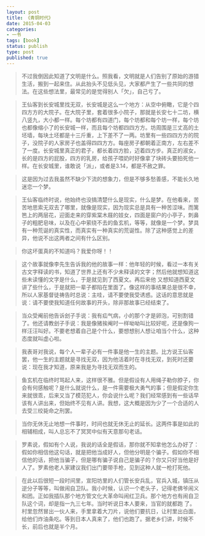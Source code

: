 ```yaml
---
layout: post
title: 《青铜时代》
date: 2015-04-03
categories:
- 一书
tags: [book]
status: publish
type: post
published: true
---
```


>不过我倒因此知道了文明是什么。照我看，文明就是人们告别了原始的游猎生活，搬到一起来住。从此抬头不见低头见，大家都产生了一些共同的想法。在这些想法里，最常见的是觉得别人「欠」，自己亏了。

>王仙客到长安城里找无双，长安城是这么一个地方：从空中俯瞰，它是个四四方方的大院子。在大院子里，套着很多小院子，那就是长安七十二坊，横八竖九，大小都一样。每个坊都有四道门，每个坊都和每个坊一样，每个坊也都像缩小了的长安城一样，而且每个坊都四四方方。坊周围是三丈高的土坯墙，每块土坯都是十三斤重，上下差不了一两。坊里有一些四四方方的院子，没院子的人家房子也盖得四四方方。每座房子都朝着正南方，左右差不了一度。长安城里真正的君子，都长着四方脸，迈着四方步。真正的淑女，长的是四方的屁股，四方的乳房，给孩子喂奶时好像拿了块砖头要拍死他一样。在长安城里，谁敢说「派」，或者是3.14，都是不赦之罪。

>这是因为过去我虽然不缺少下流的想象力，但是不够多愁善感，不能长久地迷恋一个梦。

>王仙客临终时说，他始终也没搞清楚什么是现实，什么是梦。在他看来，苦苦地思索无双去了哪里，就像是现实，因为现实总是具有一种苦涩味。而篱笆上的两层花，迎面走来的穿紫棠木屐的妓女，四面是窗户的小亭子，刺鼻子的粗肥皂味，以及在心中萦绕不去的鱼玄机，等等，就像是一个梦。梦具有一种荒诞的真实性，而真实有一种真实的荒诞性。除了这种感觉上的差异，他说不出这两者之间有什么区别。

>你这坏蛋真的不知道吗？我爱你呀！！

>这个故事就像李先生告诉我的他的故事一样：他年轻的时候，看过一本有关古文字释读的书，知道了世界上还有不少未释读的文字；然后他就想知道这些未读懂的文字是什么，于是就见到了西夏文。再后来他 又想知道西夏文讲了些什么，于是就把一辈子都陷在里面了。像这样的事结果总是很不幸，所以人家基督徒祷告时总说：主哇，请不要使我受诱惑。这话的意思就是说：请不要使我知道任何故事的开头，除非那故事已经结束了。

>当众受阉前他告诉刽子手说：我有疝气病，小的那个才是卵泡，可别割错了。他还请教刽子手说：我是像猪挨阉时一样呦呦叫比较好呢，还是像狗一样汪汪叫好。不要老想着自己是个什么，要想想别人想让咱当个什么，这种态度就叫虚心啦。

>我表哥对我说，每个人一辈子必有一件事是他一生的主题。比方说王仙客罢，他一生的主题就是寻找无双，因为他活着时在寻找无双，到死时还要说：现在我才知道，原来我是为寻找无双而生的。

>鱼玄机在临终时骂起人来，这样很不雅。但是假设有人用绳子勒你脖子，你会有何感触呢？是什么就说什么，是一件需要极大勇气的事；但是假定你生来就很乖，后来又当了模范犯人，你会说什么呢？我们经常感到有一些话早该有人讲出来，但始终不见有人讲。我想，这大概是因为少了一个合适的人去受三绞毙命之刑罢。

>当你无休无止地想一件事时，时间也就无休无止的延长。这两件事是如此的相辅相成，叫人总忘不了冥冥中似有天意那句老话。

>罗素说，假如有个人说，我说的话全是假话，那你就不知拿他怎么办好了：假如你相信他这句话，就是把他当成好人，但他分明是个骗子。假如你不相信他的话，把他当骗子，但是哪有骗子说自己是骗子的？你又只好当他是好人了。罗素他老人家建议我们出门要带手枪，见到这种人就一枪打死他。

>在此以后很短一段时间里，宣阳坊里的人们管长安兵乱，官兵入城，镇压从逆分子等等，叫做闹自卫队。我小时候，认识一个老头子，记得老佛爷闹义和团。正如我插队那个地方管文化大革命叫闹红卫兵。那个地方也有闹自卫队这个词，却是指一九三七年。当时听说日本人要来，当官的就都跑 了。村里忽然冒出一伙人来，手里拿着大刀片，说他们要抗日，让村里出白面，给他们炸油条吃。等到日本人真来了，他们也跑了。据老乡们讲，时候不长，前后也就是半个月。